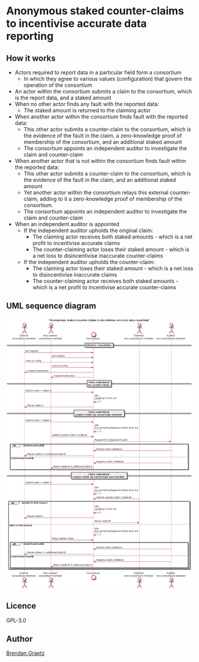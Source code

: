 # Anonymous staked counter-claims to incentivise accurate data reporting

## How it works

- Actors required to report data in a particular field form a consortium
  - In which they agree to various values (configuration) that govern the operation of the consortium
- An actor within the consortium submits a claim to the consortium,
  which is the report data, and a staked amount
- When no other actor finds any fault with the reported data:
  - The staked amount is returned to the claiming actor
- When another actor within the consortium finds fault with the reported data:
  - This other actor submits a counter-claim to the consortium,
    which is the evidence of the fault in the claim,
    a zero-knowledge proof of membership of the consortium,
    and an additional staked amount
  - The consortium appoints an independent auditor
    to investigate the claim and counter-claim
- When another actor that is not within the consortium finds fault within the reported data:
  - This other actor submits a counter-claim to the consortium,
    which is the evidence of the fault in the claim,
    and an additional staked amount
  - Yet another actor within the consortium relays this external counter-claim,
    adding to it a zero-knowledge proof of membership of the consortium.
  - The consortium appoints an independent auditor
    to investigate the claim and counter-claim
- When an independent auditor is appointed
  - If the independent auditor upholds the original claim:
    - The claiming actor receives both staked amounts -
      which is a net profit to incentivise accurate claims
    - The counter-claiming actor loses their staked amount -
      which is a net loss to disincentivise inaccurate counter-claims
  - If the independent auditor upholds the counter-claim:
    - The claiming actor loses their staked amount -
      which is a net loss to disincentivise inaccurate claims
    - The counter-claiming actor receives both staked amounts -
      which is a net profit to incentivise accurate counter-claims

## UML sequence diagram

![Sequence diagram for anonymous staked counter-claims to incentivise accurate data reporting](anonymous-staked-counter-claims-sequence-diagram.plantuml.png)

## Licence

GPL-3.0

## Author

[Brendan Graetz](http://bguiz.com)

